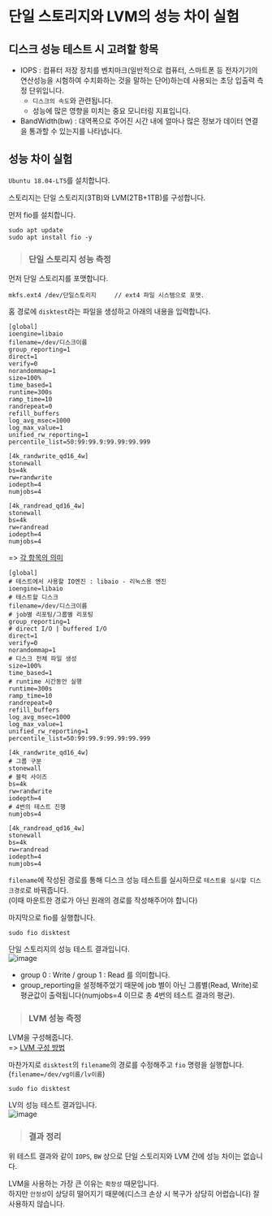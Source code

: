 # 단일 스토리지와 LVM의 성능 차이 실험

## 디스크 성능 테스트 시 고려할 항목

* IOPS : 컴퓨터 저장 장치를 벤치마크(일반적으로 컴퓨터, 스마트폰 등 전자기기의 연산성능을 시험하여 수치화하는 것을 말하는 단어)하는데 사용되는 초당 입출력 측정 단위입니다. 
  - `디스크의 속도`와 관련됩니다.
  - 성능에 많은 영향을 미치는 중요 모니터링 지표입니다.
* BandWidth(bw) : 대역폭으로 주어진 시간 내에 얼마나 많은 정보가 데이터 연결을 통과할 수 있는지를 나타냅니다.

## 성능 차이 실험

`Ubuntu 18.04-LTS`를 설치합니다.

스토리지는 단일 스토리지(3TB)와 LVM(2TB+1TB)를 구성합니다.

먼저 fio를 설치합니다.

```
sudo apt update
sudo apt install fio -y
```

> <h3>단일 스토리지 성능 측정</h3>

먼저 단일 스토리지를 포맷합니다.

```
mkfs.ext4 /dev/단일스토리지     // ext4 파일 시스템으로 포맷.
```

홈 경로에 `disktest`라는 파일을 생성하고 아래의 내용을 입력합니다.   

```
[global]
ioengine=libaio
filename=/dev/디스크이름
group_reporting=1
direct=1
verify=0
norandommap=1
size=100%
time_based=1
runtime=300s
ramp_time=10
randrepeat=0
refill_buffers
log_avg_msec=1000
log_max_value=1
unified_rw_reporting=1
percentile_list=50:99:99.9:99.99:99.999

[4k_randwrite_qd16_4w]
stonewall
bs=4k
rw=randwrite
iodepth=4
numjobs=4

[4k_randread_qd16_4w]
stonewall
bs=4k
rw=randread
iodepth=4
numjobs=4
```

=> [각 항목의 의미](https://linux.die.net/man/1/fio)

```
[global]
# 테스트에서 사용할 IO엔진 : libaio - 리눅스용 엔진
ioengine=libaio
# 테스트할 디스크
filename=/dev/디스크이름
# job별 리포팅/그룹별 리포팅
group_reporting=1
# direct I/O | buffered I/O
direct=1
verify=0
norandommap=1
# 디스크 전체 파일 생성
size=100%
time_based=1
# runtime 시간동안 실행
runtime=300s
ramp_time=10
randrepeat=0
refill_buffers
log_avg_msec=1000
log_max_value=1
unified_rw_reporting=1
percentile_list=50:99:99.9:99.99:99.999

[4k_randwrite_qd16_4w]
# 그룹 구분
stonewall
# 블럭 사이즈
bs=4k
rw=randwrite
iodepth=4
# 4번의 테스트 진행
numjobs=4

[4k_randread_qd16_4w]
stonewall
bs=4k
rw=randread
iodepth=4
numjobs=4
```

`filename`에 작성된 경로를 통해 디스크 성능 테스트를 실시하므로 `테스트를 실시할 디스크경로`로 바꿔줍니다.   
(이때 마운트한 경로가 아닌 원래의 경로를 작성해주어야 합니다)

마지막으로 fio를 실행합니다.

```
sudo fio disktest
```

단일 스토리지의 성능 테스트 결과입니다.   
![image](https://user-images.githubusercontent.com/43658658/148331493-8fa12bb6-9ce7-4af4-8cc4-41c1b44808d6.png)   
* group 0 : Write / group 1 : Read 를 의미합니다.
* group_reporting을 설정해주었기 때문에 job 별이 아닌 그룹별(Read, Write)로 평균값이 출력됩니다(numjobs=4 이므로 총 4번의 테스트 결과의 평균).

> <h3>LVM 성능 측정</h3>

LVM을 구성해줍니다.   
=> [LVM 구성 방법](https://github.com/khyup0629/aws-study/blob/main/NCP_ENN_Duplication.md#lvm-%EA%B5%AC%EC%84%B1)

마찬가지로 `disktest`의 `filename`의 경로를 수정해주고 `fio` 명령을 실행합니다.   
(`filename=/dev/vg이름/lv이름`)   

```
sudo fio disktest
```

LV의 성능 테스트 결과입니다.   
![image](https://user-images.githubusercontent.com/43658658/148333165-913adb18-24ca-4d82-83d0-1f4b922a4400.png)

> <h3>결과 정리</h3>

위 테스트 결과와 같이 `IOPS`, `BW` 상으로 단일 스토리지와 LVM 간에 성능 차이는 없습니다.

LVM을 사용하는 가장 큰 이유는 `확장성` 때문입니다.   
하지만 `안정성`이 상당히 떨어지기 때문에(디스크 손상 시 복구가 상당히 어렵습니다) 잘 사용하지 않습니다.

